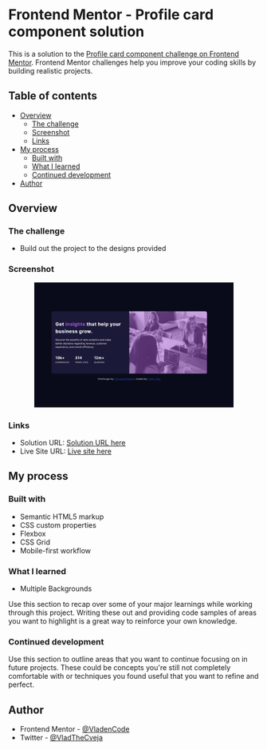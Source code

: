 # Frontend Mentor - Profile card component solution

This is a solution to the [Profile card component challenge on Frontend Mentor](https://www.frontendmentor.io/challenges/profile-card-component-cfArpWshJ). Frontend Mentor challenges help you improve your coding skills by building realistic projects.

## Table of contents

- [Overview](#overview)
  - [The challenge](#the-challenge)
  - [Screenshot](#screenshot)
  - [Links](#links)
- [My process](#my-process)
  - [Built with](#built-with)
  - [What I learned](#what-i-learned)
  - [Continued development](#continued-development)
- [Author](#author)

## Overview

### The challenge

- Build out the project to the designs provided

### Screenshot

<p align="center">
<img src="https://github.com/VladenCode/FM-Stats-preview-card/blob/main/stats-preview-card-component-main/screenshot.PNG" width="400" height="250" />
</p>

### Links

- Solution URL: [Solution URL here](https://www.frontendmentor.io/solutions/3column-preview-card-CHaaNu9Ayz)
- Live Site URL: [Live site here](https://astounding-fenglisu-774614.netlify.app/)

## My process

### Built with

- Semantic HTML5 markup
- CSS custom properties
- Flexbox
- CSS Grid
- Mobile-first workflow

### What I learned

- Multiple Backgrounds

Use this section to recap over some of your major learnings while working through this project. Writing these out and providing code samples of areas you want to highlight is a great way to reinforce your own knowledge.

### Continued development

Use this section to outline areas that you want to continue focusing on in future projects. These could be concepts you're still not completely comfortable with or techniques you found useful that you want to refine and perfect.

## Author

- Frontend Mentor - [@VladenCode](https://www.frontendmentor.io/profile/VladenCode)
- Twitter - [@VladTheCveja](https://twitter.com/VladTheCveja)
